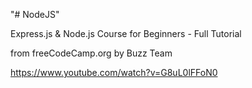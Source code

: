 "# NodeJS"

Express.js & Node.js Course for Beginners - Full Tutorial

from freeCodeCamp.org by Buzz Team

https://www.youtube.com/watch?v=G8uL0lFFoN0
